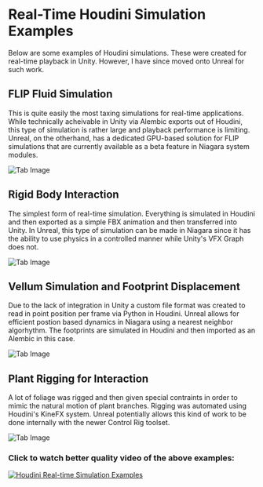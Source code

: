 # Real-Time Houdini Simulation Examples
Below are some examples of Houdini simulations. These were created for real-time playback in Unity. However, I have since moved onto Unreal for such work.  
## FLIP Fluid Simulation
This is quite easily the most taxing simulations for real-time applications. While technically acheivable in Unity via Alembic exports out of Houdini, this type of simulation is rather large and playback performance is limiting. Unreal, on the otherhand, has a dedicated GPU-based solution for FLIP simulations that are currently available as a beta feature in Niagara system modules.

![Tab Image](./IMG/FLIP_Fluid_Sim.gif) 

## Rigid Body Interaction
The simplest form of real-time simulation. Everything is simulated in Houdini and then exported as a simple FBX animation and then transferred into Unity. In Unreal, this type of simulation can be made in Niagara since it has the ability to use physics in a controlled manner while Unity's VFX Graph does not.

![Tab Image](./IMG/RBD_Sim.gif) 

## Vellum Simulation and Footprint Displacement
Due to the lack of integration in Unity a custom file format was created to read in point position per frame via Python in Houdini. Unreal allows for efficient postion based dynamics in Niagara using a nearest neighbor algorhythm. The footprints are simulated in Houdini and then imported as an Alembic in this case.

![Tab Image](./IMG/Vellum_Sim.gif) 

## Plant Rigging for Interaction
A lot of foliage was rigged and then given special contraints in order to mimic the natural motion of plant branches. Rigging was automated using Houdini's KineFX system. Unreal potentially allows this kind of work to be done internally with the newer Control Rig toolset.

![Tab Image](./IMG/Plant_Rigging.gif) 

### Click to watch better quality video of the above examples:
[![Houdini Real-time Simulation Examples](https://vumbnail.com/940423123:f67484b822.jpg)](https://vimeo.com/940423123/f67484b822?share=copy "Houdini Real-time Simulation Examples - Click to Watch!")
